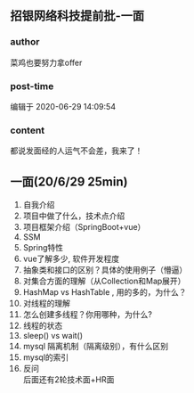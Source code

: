 ## 招银网络科技提前批-一面
### author 
菜鸡也要努力拿offer
### post-time 

编辑于  2020-06-29 14:09:54
### content 
<div class="post-topic-des nc-post-content">
 <p>
  都说发面经的人运气不会差，我来了！
 </p>
 <h2 id="一面20629--25min">
  一面(20/6/29  25min)
 </h2>
 <ol>
  <li>
   自我介绍
  </li>
  <li>
   项目中做了什么，技术点介绍
  </li>
  <li>
   项目框架介绍（SpringBoot+vue）
  </li>
  <li>
   SSM
  </li>
  <li>
   Spring特性
  </li>
  <li>
   vue了解多少, 软件开发程度
  </li>
  <li>
   抽象类和接口的区别？具体的使用例子（懵逼）
  </li>
  <li>
   对集合方面的理解（从Collection和Map展开）
  </li>
  <li>
   HashMap vs HashTable , 用的多的，为什么？
  </li>
  <li>
   对线程的理解
  </li>
  <li>
   怎么创建多线程？你用哪种，为什么?
  </li>
  <li>
   线程的状态
  </li>
  <li>
   sleep() vs wait()
  </li>
  <li>
   mysql 隔离机制（隔离级别），有什么区别
  </li>
  <li>
   mysql的索引
  </li>
  <li>
   反问
   <br/>
   后面还有2轮技术面+HR面
  </li>
 </ol>
</div>
